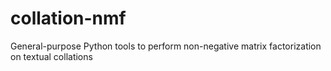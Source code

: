 # collation-nmf
General-purpose Python tools to perform non-negative matrix factorization on textual collations
